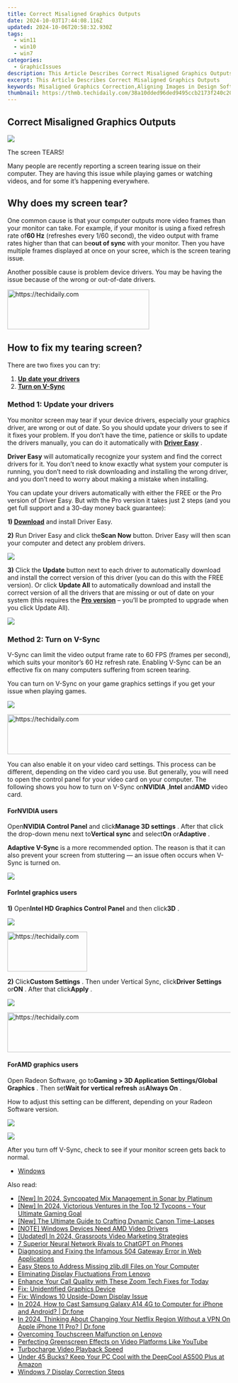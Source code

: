 ```yaml
---
title: Correct Misaligned Graphics Outputs
date: 2024-10-03T17:44:08.116Z
updated: 2024-10-06T20:58:32.930Z
tags:
  - win11
  - win10
  - win7
categories:
  - GraphicIssues
description: This Article Describes Correct Misaligned Graphics Outputs
excerpt: This Article Describes Correct Misaligned Graphics Outputs
keywords: Misaligned Graphics Correction,Aligning Images in Design Software,Correct Graphics Layout Errors,Fix Misaligned Visual Elements,Professional Graphic Alignment Services,Graphic Design Troubleshooting Guide,Advanced Graphics Correction Techniques
thumbnail: https://thmb.techidaily.com/38a10dded96ded9495ccb2173f240c20a69acb6b4b947c6dc175d30ce0f723b9.jpg
---
```


## Correct Misaligned Graphics Outputs

![](https://images.drivereasy.com/wp-content/uploads/2018/01/img_5a7197cde679b.jpg)

 The screen TEARS!

 Many people are recently reporting a screen tearing issue on their computer. They are having this issue while playing games or watching videos, and for some it’s happening everywhere.

## Why does my screen tear?

 One common cause is that your computer outputs more video frames than your monitor can take. For example, if your monitor is using a fixed refresh rate of**60 Hz** (refreshes every 1/60 second), the video output with frame rates higher than that can be**out of sync** with your monitor. Then you have multiple frames displayed at once on your scree, which is the screen tearing issue.

 Another possible cause is problem device drivers. You may be having the issue because of the wrong or out-of-date drivers.

<!-- affiliate ads begin -->
<a href="https://aligracehair.sjv.io/c/5597632/2135371/19272" target="_top" id="2135371">
  <img src="//a.impactradius-go.com/display-ad/19272-2135371" border="0" alt="https://techidaily.com" width="320" height="90"/>
</a>
<img height="0" width="0" src="https://aligracehair.sjv.io/i/5597632/2135371/19272" style="position:absolute;visibility:hidden;" border="0" />
<!-- affiliate ads end -->

## How to fix my tearing screen?

There are two fixes you can try:

1. [**Up** **date your drivers**](#a)
2. [**Turn on V-Sync**](#b)

### Method 1: Update your drivers

 You monitor screen may tear if your device drivers, especially your graphics driver, are wrong or out of date. So you should update your drivers to see if it fixes your problem. If you don’t have the time, patience or skills to update the drivers manually, you can do it automatically with **[Driver Easy](https://tools.techidaily.com/drivereasy/download/)**  .

**Driver Easy** will automatically recognize your system and find the correct drivers for it. You don’t need to know exactly what system your computer is running, you don’t need to risk downloading and installing the wrong driver, and you don’t need to worry about making a mistake when installing.

 You can update your drivers automatically with either the FREE or the Pro version of Driver Easy. But with the Pro version it takes just 2 steps (and you get full support and a 30-day money back guarantee):

 **1) [Download](https://tools.techidaily.com/drivereasy/download/)**  and install Driver Easy.

**2)** Run Driver Easy and click the**Scan Now** button. Driver Easy will then scan your computer and detect any problem drivers.

![](https://images.drivereasy.com/wp-content/uploads/2018/01/img_5a713a84159a4.png)

**3)** Click the **Update** button next to each driver to automatically download and install the correct version of this driver (you can do this with the FREE version). Or click **Update All** to automatically download and install the correct version of all the drivers that are missing or out of date on your system (this requires the **[Pro version](https://tools.techidaily.com/drivereasy/download/)**  – you’ll be prompted to upgrade when you click Update All).

![](https://images.drivereasy.com/wp-content/uploads/2018/01/img_5a713ba9d0320.jpg)

### Method 2: Turn on V-Sync

 V-Sync can limit the video output frame rate to 60 FPS (frames per second), which suits your monitor’s 60 Hz refresh rate. Enabling V-Sync can be an effective fix on many computers suffering from screen tearing.

 You can turn on V-Sync on your game graphics settings if you get your issue when playing games.

![](https://images.drivereasy.com/wp-content/uploads/2018/02/img_5a72924ca6c92.png)

<!-- affiliate ads begin -->
<a href="https://aligracehair.sjv.io/c/5597632/1997648/19272" target="_top" id="1997648">
  <img src="//a.impactradius-go.com/display-ad/19272-1997648" border="0" alt="https://techidaily.com" width="728" height="90"/>
</a>
<img height="0" width="0" src="https://aligracehair.sjv.io/i/5597632/1997648/19272" style="position:absolute;visibility:hidden;" border="0" />
<!-- affiliate ads end -->

 You can also enable it on your video card settings. This process can be different, depending on the video card you use. But generally, you will need to open the control panel for your video card on your computer. The following shows you how to turn on V-Sync on**NVIDIA** ,**Intel** and**AMD** video card.  
  
#### For**NVIDIA** users  

 Open**NVIDIA Control Panel** and click**Manage 3D settings** . After that click the drop-down menu next to**Vertical sync** and select**On** or**Adaptive** .

**Adaptive V-Sync** is a more recommended option. The reason is that it can also prevent your screen from stuttering — an issue often occurs when V-Sync is turned on.

![](https://images.drivereasy.com/wp-content/uploads/2018/02/img_5a7296764b7d0.jpg)

#### For**Intel** graphics users

**1)** Open**Intel HD Graphics Control Panel** and then click**3D** .

![](https://images.drivereasy.com/wp-content/uploads/2018/02/img_5a72b91a58300.jpg)

<!-- affiliate ads begin -->
<a href="https://aligracehair.sjv.io/c/5597632/2135353/19272" target="_top" id="2135353">
  <img src="//a.impactradius-go.com/display-ad/19272-2135353" border="0" alt="https://techidaily.com" width="180" height="90"/>
</a>
<img height="0" width="0" src="https://aligracehair.sjv.io/i/5597632/2135353/19272" style="position:absolute;visibility:hidden;" border="0" />
<!-- affiliate ads end -->

**2)** Click**Custom Settings** . Then under Vertical Sync, click**Driver Settings** or**ON** . After that click**Apply** .

![](https://images.drivereasy.com/wp-content/uploads/2018/02/img_5a72bade8ef5d.jpg)

<!-- affiliate ads begin -->
<a href="https://unicoeye.pxf.io/c/5597632/2134221/18498" target="_top" id="2134221">
  <img src="//a.impactradius-go.com/display-ad/18498-2134221" border="0" alt="https://techidaily.com" width="728" height="90"/>
</a>
<img height="0" width="0" src="https://unicoeye.pxf.io/i/5597632/2134221/18498" style="position:absolute;visibility:hidden;" border="0" />
<!-- affiliate ads end -->

#### For**AMD** graphics users

 Open Radeon Software, go to**Gaming > 3D Application Settings/Global Graphics** . Then set**Wait for vertical refresh** as**Always On** .

 How to adjust this setting can be different, depending on your Radeon Software version.

![](https://images.drivereasy.com/wp-content/uploads/2018/02/img_5a72c14e895a8.png)

![](https://images.drivereasy.com/wp-content/uploads/2018/02/img_5a72c1a5a7775.png)
  
 After you turn off V-Sync, check to see if your monitor screen gets back to normal.

* [Windows](https://tools.techidaily.com/drivereasy/download/)

<ins class="adsbygoogle"
     style="display:block"
     data-ad-format="autorelaxed"
     data-ad-client="ca-pub-7571918770474297"
     data-ad-slot="1223367746"></ins>

<ins class="adsbygoogle"
     style="display:block"
     data-ad-client="ca-pub-7571918770474297"
     data-ad-slot="8358498916"
     data-ad-format="auto"
     data-full-width-responsive="true"></ins>

<span class="atpl-alsoreadstyle">Also read:</span>
<div><ul>
<li><a href="https://fox-hovers.techidaily.com/new-in-2024-syncopated-mix-management-in-sonar-by-platinum/"><u>[New] In 2024, Syncopated Mix Management in Sonar by Platinum</u></a></li>
<li><a href="https://remote-screen-capture.techidaily.com/new-in-2024-victorious-ventures-in-the-top-12-tycoons-your-ultimate-gaming-goal/"><u>[New] In 2024, Victorious Ventures in the Top 12 Tycoons - Your Ultimate Gaming Goal</u></a></li>
<li><a href="https://some-approaches.techidaily.com/new-the-ultimate-guide-to-crafting-dynamic-canon-time-lapses/"><u>[New] The Ultimate Guide to Crafting Dynamic Canon Time-Lapses</u></a></li>
<li><a href="https://graphic-issues.techidaily.com/note-windows-devices-need-amd-video-drivers/"><u>[NOTE] Windows Devices Need AMD Video Drivers</u></a></li>
<li><a href="https://youtube-tips.techidaily.com/ed-in-2024-grassroots-video-marketing-strategies/"><u>[Updated] In 2024, Grassroots Video Marketing Strategies</u></a></li>
<li><a href="https://tech-savvy.techidaily.com/7-superior-neural-network-rivals-to-chatgpt-on-phones/"><u>7 Superior Neural Network Rivals to ChatGPT on Phones</u></a></li>
<li><a href="https://technical-tips.techidaily.com/diagnosing-and-fixing-the-infamous-504-gateway-error-in-web-applications/"><u>Diagnosing and Fixing the Infamous 504 Gateway Error in Web Applications</u></a></li>
<li><a href="https://tech-recovery.techidaily.com/easy-steps-to-address-missing-zlibdll-files-on-your-computer/"><u>Easy Steps to Address Missing zlib.dll Files on Your Computer</u></a></li>
<li><a href="https://graphic-issues.techidaily.com/eliminating-display-fluctuations-from-lenovo/"><u>Eliminating Display Fluctuations From Lenovo</u></a></li>
<li><a href="https://graphic-issues.techidaily.com/enhance-your-call-quality-with-these-zoom-tech-fixes-for-today/"><u>Enhance Your Call Quality with These Zoom Tech Fixes for Today</u></a></li>
<li><a href="https://graphic-issues.techidaily.com/fix-unidentified-graphics-device/"><u>Fix: Unidentified Graphics Device</u></a></li>
<li><a href="https://graphic-issues.techidaily.com/fix-windows-10-upside-down-display-issue/"><u>Fix: Windows 10 Upside-Down Display Issue</u></a></li>
<li><a href="https://screen-mirror.techidaily.com/in-2024-how-to-cast-samsung-galaxy-a14-4g-to-computer-for-iphone-and-android-drfone-by-drfone-android/"><u>In 2024, How to Cast Samsung Galaxy A14 4G to Computer for iPhone and Android? | Dr.fone</u></a></li>
<li><a href="https://phone-solutions.techidaily.com/in-2024-thinking-about-changing-your-netflix-region-without-a-vpn-on-apple-iphone-11-pro-drfone-by-drfone-virtual-ios/"><u>In 2024, Thinking About Changing Your Netflix Region Without a VPN On Apple iPhone 11 Pro? | Dr.fone</u></a></li>
<li><a href="https://graphic-issues.techidaily.com/overcoming-touchscreen-malfunction-on-lenovo/"><u>Overcoming Touchscreen Malfunction on Lenovo</u></a></li>
<li><a href="https://graphic-issues.techidaily.com/perfecting-greenscreen-effects-on-video-platforms-like-youtube/"><u>Perfecting Greenscreen Effects on Video Platforms Like YouTube</u></a></li>
<li><a href="https://graphic-issues.techidaily.com/turbocharge-video-playback-speed/"><u>Turbocharge Video Playback Speed</u></a></li>
<li><a href="https://hardware-tips.techidaily.com/under-45-bucks-keep-your-pc-cool-with-the-deepcool-as500-plus-at-amazon/"><u>Under 45 Bucks? Keep Your PC Cool with the DeepCool AS500 Plus at Amazon</u></a></li>
<li><a href="https://graphic-issues.techidaily.com/windows-7-display-correction-steps/"><u>Windows 7 Display Correction Steps</u></a></li>
</ul></div>

